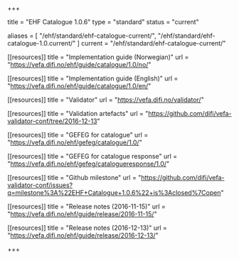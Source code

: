 +++

title = "EHF Catalogue 1.0.6"
type = "standard"
status = "current"

aliases = [ "/ehf/standard/ehf-catalogue-current/", "/ehf/standard/ehf-catalogue-1.0.current/" ]
current = "/ehf/standard/ehf-catalogue-current/"

[[resources]]
title = "Implementation guide (Norwegian)"
url = "https://vefa.difi.no/ehf/guide/catalogue/1.0/no/"

[[resources]]
title = "Implementation guide (English)"
url = "https://vefa.difi.no/ehf/guide/catalogue/1.0/en/"

[[resources]]
title = "Validator"
url = "https://vefa.difi.no/validator/"

[[resources]]
title = "Validation artefacts"
url = "https://github.com/difi/vefa-validator-conf/tree/2016-12-13"

[[resources]]
title = "GEFEG for catalogue"
url = "https://vefa.difi.no/ehf/gefeg/catalogue/1.0/"

[[resources]]
title = "GEFEG for catalogue response"
url = "https://vefa.difi.no/ehf/gefeg/catalogueresponse/1.0/"

[[resources]]
title = "Github milestone"
url = "https://github.com/difi/vefa-validator-conf/issues?q=milestone%3A%22EHF+Catalogue+1.0.6%22+is%3Aclosed%7Copen"

[[resources]]
title = "Release notes (2016-11-15)"
url = "https://vefa.difi.no/ehf/guide/release/2016-11-15/"

[[resources]]
title = "Release notes (2016-12-13)"
url = "https://vefa.difi.no/ehf/guide/release/2016-12-13/"

+++
